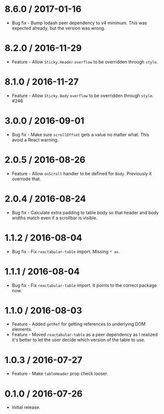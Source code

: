 8.6.0 / 2017-01-16
==================

  * Bug fix - Bump lodash peer dependency to v4 minimum. This was expected already, but the version was wrong.

8.2.0 / 2016-11-29
==================

  * Feature - Allow `Sticky.Header` `overflow` to be overridden through `style`.

8.1.0 / 2016-11-27
==================

  * Feature - Allow `Sticky.Body` `overflow` to be overridden through `style`. #246

3.0.0 / 2016-09-01
==================

  * Bug fix - Make sure `scrollOffset` gets a value no matter what. This avoid a React warning.

2.0.5 / 2016-08-26
==================

  * Feature - Allow `onScroll` handler to be defined for `Body`. Previously it overrode that.

2.0.4 / 2016-08-24
==================

  * Bug fix - Calculate extra padding to table body so that header and body widths match even if a scrollbar is visible.

1.1.2 / 2016-08-04
==================

  * Bug fix - Fix `reactabular-table` import. Missing `* as`.

1.1.1 / 2016-08-04
==================

  * Bug fix - Fix `reactabular-table` import. It points to the correct package now.

1.1.0 / 2016-08-03
==================

  * Feature - Added `getRef` for getting references to underlying DOM elements.
  * Feature - Moved `reactabular-table` as a peer dependency as I realized it's better to let the user decide which version of the table to use.

1.0.3 / 2016-07-27
==================

  * Feature - Make `tableHeader` prop check looser.

0.1.0 / 2016-07-26
==================

  * Initial release.
